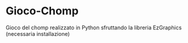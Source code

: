 # Gioco-Chomp
Gioco del chomp realizzato in Python sfruttando la libreria EzGraphics (necessaria installazione)
